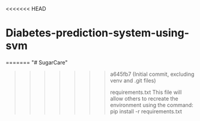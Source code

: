 <<<<<<< HEAD
# Diabetes-prediction-system-using-svm
=======
"# SugarCare" 
>>>>>>> a645fb7 (Initial commit, excluding venv and .git files)
>>>>>>>
>>>>>>> requirements.txt
>>>>>>This file will allow others to recreate the environment using the command:
>>>>>>pip install -r requirements.txt

